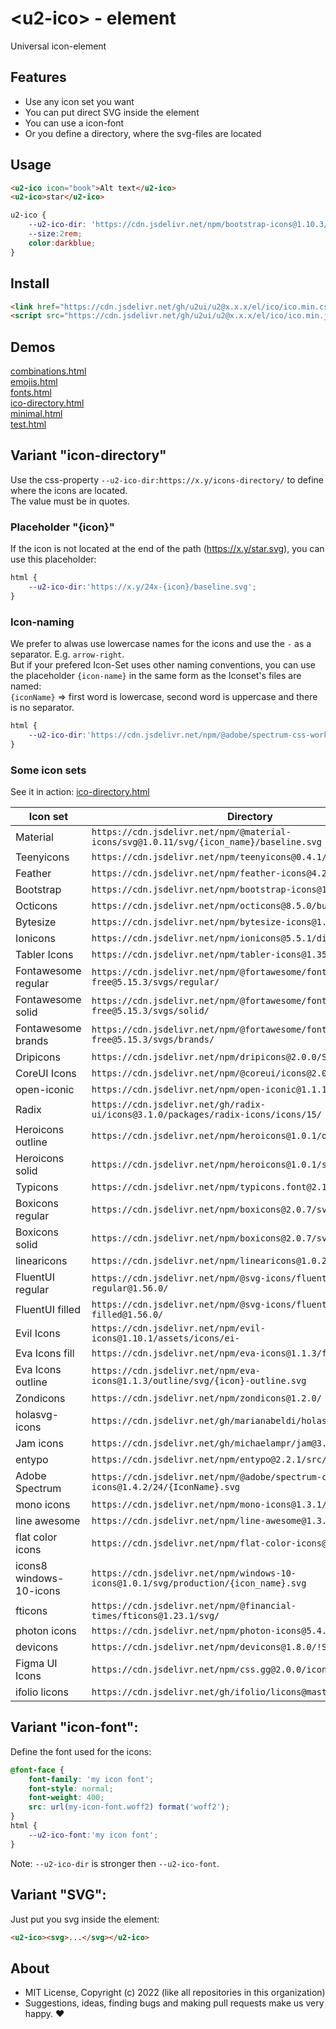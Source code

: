 # &lt;u2-ico&gt; - element
Universal icon-element

## Features

- Use any icon set you want
- You can put direct SVG inside the element
- You can use a icon-font
- Or you define a directory, where the svg-files are located

## Usage

```html
<u2-ico icon="book">Alt text</u2-ico>
<u2-ico>star</u2-ico>
```

```css
u2-ico {
    --u2-ico-dir: 'https://cdn.jsdelivr.net/npm/bootstrap-icons@1.10.3/icons/';
    --size:2rem;
    color:darkblue;
}
```

## Install

```html
<link href="https://cdn.jsdelivr.net/gh/u2ui/u2@x.x.x/el/ico/ico.min.css" rel=stylesheet>
<script src="https://cdn.jsdelivr.net/gh/u2ui/u2@x.x.x/el/ico/ico.min.js" type=module></script>
```

## Demos

[combinations.html](http://gcdn.li/u2ui/u2@main/el/ico/tests/combinations.html)  
[emojis.html](http://gcdn.li/u2ui/u2@main/el/ico/tests/emojis.html)  
[fonts.html](http://gcdn.li/u2ui/u2@main/el/ico/tests/fonts.html)  
[ico-directory.html](http://gcdn.li/u2ui/u2@main/el/ico/tests/ico-directory.html)  
[minimal.html](http://gcdn.li/u2ui/u2@main/el/ico/tests/minimal.html)  
[test.html](http://gcdn.li/u2ui/u2@main/el/ico/tests/test.html)  

## Variant "icon-directory"

Use the css-property `--u2-ico-dir:https://x.y/icons-directory/` to define where the icons are located.  
The value must be in quotes.  

### Placeholder "{icon}"

If the icon is not located at the end of the path (https://x.y/star.svg), you can use this placeholder:  
```css
html {
    --u2-ico-dir:'https://x.y/24x-{icon}/baseline.svg';
}
```

### Icon-naming
We prefer to alwas use lowercase names for the icons and use the `-` as a separator. E.g. `arrow-right`.  
But if your prefered Icon-Set uses other naming conventions, you can use the placeholder `{icon-name}` in the same form as the Iconset's files are named:   
`{iconName}` => first word is lowercase, second word is uppercase and there is no separator.

```css
html {
    --u2-ico-dir:'https://cdn.jsdelivr.net/npm/@adobe/spectrum-css-workflow-icons@1.4.2/24/{IconName}';
}
```

### Some icon sets

See it in action:
[ico-directory.html](https://raw.githack.com/u2ui/ico.el/main/tests/ico-directory.html)

| Icon set   | Directory |
| --------   | --------- |
| Material                  | `https://cdn.jsdelivr.net/npm/@material-icons/svg@1.0.11/svg/{icon_name}/baseline.svg` |
| Teenyicons                | `https://cdn.jsdelivr.net/npm/teenyicons@0.4.1/outline/` |
| Feather                   | `https://cdn.jsdelivr.net/npm/feather-icons@4.28.0/dist/icons/` |
| Bootstrap                 | `https://cdn.jsdelivr.net/npm/bootstrap-icons@1.5.0/icons/` |
| Octicons                  | `https://cdn.jsdelivr.net/npm/octicons@8.5.0/build/svg/` |
| Bytesize                  | `https://cdn.jsdelivr.net/npm/bytesize-icons@1.4.0/dist/icons/` |
| Ionicons                  | `https://cdn.jsdelivr.net/npm/ionicons@5.5.1/dist/svg/` |
| Tabler Icons              | `https://cdn.jsdelivr.net/npm/tabler-icons@1.35.0/icons/` |
| Fontawesome regular       | `https://cdn.jsdelivr.net/npm/@fortawesome/fontawesome-free@5.15.3/svgs/regular/` |
| Fontawesome solid         | `https://cdn.jsdelivr.net/npm/@fortawesome/fontawesome-free@5.15.3/svgs/solid/` |
| Fontawesome brands        | `https://cdn.jsdelivr.net/npm/@fortawesome/fontawesome-free@5.15.3/svgs/brands/` |
| Dripicons                 | `https://cdn.jsdelivr.net/npm/dripicons@2.0.0/SVG/` |
| CoreUI Icons              | `https://cdn.jsdelivr.net/npm/@coreui/icons@2.0.1/svg/free/cil-` |
| open-iconic               | `https://cdn.jsdelivr.net/npm/open-iconic@1.1.1/svg/` |
| Radix                     | `https://cdn.jsdelivr.net/gh/radix-ui/icons@3.1.0/packages/radix-icons/icons/15/` |
| Heroicons outline         | `https://cdn.jsdelivr.net/npm/heroicons@1.0.1/outline/` |
| Heroicons solid           | `https://cdn.jsdelivr.net/npm/heroicons@1.0.1/solid/` |
| Typicons                  | `https://cdn.jsdelivr.net/npm/typicons.font@2.1.2/src/svg/` |
| Boxicons regular          | `https://cdn.jsdelivr.net/npm/boxicons@2.0.7/svg/regular/bx-` |
| Boxicons solid            | `https://cdn.jsdelivr.net/npm/boxicons@2.0.7/svg/solid/bxs-` |
| linearicons               | `https://cdn.jsdelivr.net/npm/linearicons@1.0.2/dist/svg/` |
| FluentUI regular          | `https://cdn.jsdelivr.net/npm/@svg-icons/fluentui-system-regular@1.56.0/` |
| FluentUI filled           | `https://cdn.jsdelivr.net/npm/@svg-icons/fluentui-system-filled@1.56.0/` |
| Evil Icons                | `https://cdn.jsdelivr.net/npm/evil-icons@1.10.1/assets/icons/ei-` |
| Eva Icons fill            | `https://cdn.jsdelivr.net/npm/eva-icons@1.1.3/fill/svg/` |
| Eva Icons outline         | `https://cdn.jsdelivr.net/npm/eva-icons@1.1.3/outline/svg/{icon}-outline.svg` |
| Zondicons                 | `https://cdn.jsdelivr.net/npm/zondicons@1.2.0/` |
| holasvg-icons             | `https://cdn.jsdelivr.net/gh/marianabeldi/holasvg-icons/icons/` |
| Jam icons                 | `https://cdn.jsdelivr.net/gh/michaelampr/jam@3.1.0/icons/` |
| entypo                    | `https://cdn.jsdelivr.net/npm/entypo@2.2.1/src/Entypo/` |
| Adobe Spectrum            | `https://cdn.jsdelivr.net/npm/@adobe/spectrum-css-workflow-icons@1.4.2/24/{IconName}.svg` |
| mono icons                | `https://cdn.jsdelivr.net/npm/mono-icons@1.3.1/svg/` |
| line awesome              | `https://cdn.jsdelivr.net/npm/line-awesome@1.3.0/svg/` |
| flat color icons          | `https://cdn.jsdelivr.net/npm/flat-color-icons@1.1.0/svg/` |
| icons8 windows-10-icons   | `https://cdn.jsdelivr.net/npm/windows-10-icons@1.0.1/svg/production/{icon_name}.svg` |
| fticons                   | `https://cdn.jsdelivr.net/npm/@financial-times/fticons@1.23.1/svg/` |
| photon icons              | `https://cdn.jsdelivr.net/npm/photon-icons@5.4.0/icons/desktop/` |
| devicons                  | `https://cdn.jsdelivr.net/npm/devicons@1.8.0/!SVG/{icon_name}` |
| Figma UI Icons            | `https://cdn.jsdelivr.net/npm/css.gg@2.0.0/icons/svg/` |
| ifolio licons             | `https://cdn.jsdelivr.net/gh/ifolio/licons@master/svg/` |

## Variant "icon-font":

Define the font used for the icons:
```css
@font-face {
    font-family: 'my icon font';
    font-style: normal;
    font-weight: 400;
    src: url(my-icon-font.woff2) format('woff2');
}
html {
    --u2-ico-font:'my icon font';
}
```

Note: `--u2-ico-dir` is stronger then `--u2-ico-font`.

## Variant "SVG":

Just put you svg inside the element:
```html
<u2-ico><svg>...</svg></u2-ico>
```

## About

- MIT License, Copyright (c) 2022 <u2> (like all repositories in this organization) <br>
- Suggestions, ideas, finding bugs and making pull requests make us very happy. ♥

